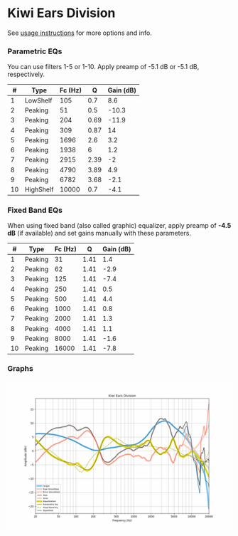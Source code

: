 # Kiwi Ears Division
See [usage instructions](https://github.com/jaakkopasanen/AutoEq#usage) for more options and info.

### Parametric EQs
You can use filters 1-5 or 1-10. Apply preamp of -5.1 dB or -5.1 dB, respectively.

|   # | Type      |   Fc (Hz) |    Q |   Gain (dB) |
|-----|-----------|-----------|------|-------------|
|   1 | LowShelf  |       105 | 0.7  |         8.6 |
|   2 | Peaking   |        51 | 0.5  |       -10.3 |
|   3 | Peaking   |       204 | 0.69 |       -11.9 |
|   4 | Peaking   |       309 | 0.87 |        14   |
|   5 | Peaking   |      1696 | 2.6  |         3.2 |
|   6 | Peaking   |      1938 | 6    |         1.2 |
|   7 | Peaking   |      2915 | 2.39 |        -2   |
|   8 | Peaking   |      4790 | 3.89 |         4.9 |
|   9 | Peaking   |      6782 | 3.68 |        -2.1 |
|  10 | HighShelf |     10000 | 0.7  |        -4.1 |

### Fixed Band EQs
When using fixed band (also called graphic) equalizer, apply preamp of **-4.5 dB** (if available) and set gains manually with these parameters.

|   # | Type    |   Fc (Hz) |    Q |   Gain (dB) |
|-----|---------|-----------|------|-------------|
|   1 | Peaking |        31 | 1.41 |         1.4 |
|   2 | Peaking |        62 | 1.41 |        -2.9 |
|   3 | Peaking |       125 | 1.41 |        -7.4 |
|   4 | Peaking |       250 | 1.41 |         0.5 |
|   5 | Peaking |       500 | 1.41 |         4.4 |
|   6 | Peaking |      1000 | 1.41 |         0.8 |
|   7 | Peaking |      2000 | 1.41 |         1.3 |
|   8 | Peaking |      4000 | 1.41 |         1.1 |
|   9 | Peaking |      8000 | 1.41 |        -1.6 |
|  10 | Peaking |     16000 | 1.41 |        -7.8 |

### Graphs
![](./Kiwi%20Ears%20Division.png)
